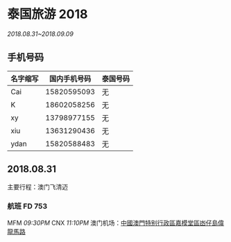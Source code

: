 # 泰国旅游 2018
*2018.08.31~2018.09.09*



## 手机号码

|名字缩写|国内手机号码|泰国号码|
|---------|----------|---------|
|Cai		|15820595093	|无|
|K		|18602058256	|无|
|xy		|13798977155	|无|
|xiu		|13631290436	|无|
|ydan	|15820588483	|无|
## 2018.08.31
主要行程：澳门飞清迈

### 航班 FD 753
MFM  *09:30PM*  CNX  *11:10PM*
澳门机场：[中國澳門特别行政區嘉模堂區凼仔島偉龍馬路](https://maps.apple.com/?address=%E4%B8%AD%E5%9C%8B%E6%BE%B3%E9%96%80%E7%89%B9%E5%88%AB%E8%A1%8C%E6%94%BF%E5%8D%80%E5%98%89%E6%A8%A1%E5%A0%82%E5%8D%80%E5%87%BC%E4%BB%94%E5%B3%B6%E5%81%89%E9%BE%8D%E9%A6%AC%E8%B7%AF&auid=1117715388932741&ll=22.151428,113.594190&lsp=57879&q=%E6%BE%B3%E9%96%80%E5%9C%8B%E9%9A%9B%E6%A9%9F%E5%A0%B4&_ext=CjAKBAgDEAEKBAgEEAQKBAgFEAMKBAgFEAMKBAgGEAYKBAgKEAEKBAgKEAEKBAgbEAMSJCmJfoMWMiU2QDG7+OHAV2RcQDns+d+F6Ck2QEH5Jkdha2ZcQA%3D%3D&t=m)


